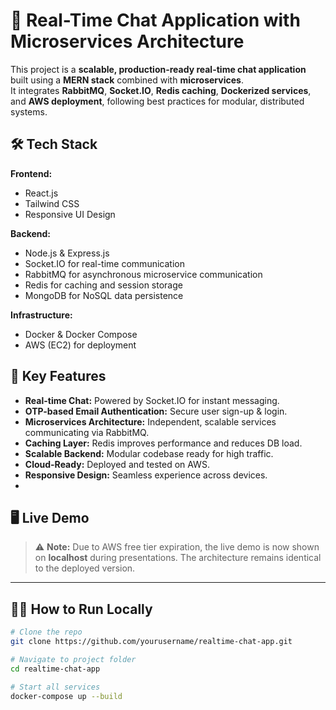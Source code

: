 # 🚀 Real-Time Chat Application with Microservices Architecture

This project is a **scalable, production-ready real-time chat application** built using a **MERN stack** combined with **microservices**.  
It integrates **RabbitMQ**, **Socket.IO**, **Redis caching**, **Dockerized services**, and **AWS deployment**, following best practices for modular, distributed systems.

## 🛠 Tech Stack

**Frontend:**
- React.js  
- Tailwind CSS  
- Responsive UI Design  

**Backend:**
- Node.js & Express.js  
- Socket.IO for real-time communication  
- RabbitMQ for asynchronous microservice communication  
- Redis for caching and session storage  
- MongoDB for NoSQL data persistence  

**Infrastructure:**
- Docker & Docker Compose  
- AWS (EC2) for deployment  

## 🔑 Key Features
- **Real-time Chat:** Powered by Socket.IO for instant messaging.  
- **OTP-based Email Authentication:** Secure user sign-up & login.  
- **Microservices Architecture:** Independent, scalable services communicating via RabbitMQ.  
- **Caching Layer:** Redis improves performance and reduces DB load.  
- **Scalable Backend:** Modular codebase ready for high traffic.  
- **Cloud-Ready:** Deployed and tested on AWS.  
- **Responsive Design:** Seamless experience across devices.
- 



## 🖥 Live Demo
> ⚠ **Note:** Due to AWS free tier expiration, the live demo is now shown on **localhost** during presentations. The architecture remains identical to the deployed version.

---

## 🧑‍💻 How to Run Locally
```bash
# Clone the repo
git clone https://github.com/yourusername/realtime-chat-app.git

# Navigate to project folder
cd realtime-chat-app

# Start all services
docker-compose up --build

